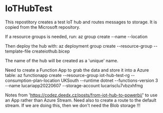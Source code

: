 # IoTHubTest

This repostitory creates a test IoT hub and routes messages to storage. It is copied from the Microsoft repository.

If a resource groups is needed, run:
    az group create --name <resourcegroupname> --location <location>
  
Then deploy the hub with:
    az deployment group create --resource-group <resourcegroupname> --template-file createiothub.bicep
  
The name of the hub will be created as a 'unique' name.
    
Need to create a Function App to grab the data and store it into a Azure table:
    az functionapp create --resource-group iot-hub-test-rg --consumption-plan-location UKSouth --runtime dotnet --functions-version 3 --name lucariapp20220607 --storage-account lucarisclu7vbzxhfmg
    
Notes from 'https://codez.deedx.cz/posts/from-iot-hub-to-powerbi/' to use an App rather than Azure Stream. Need also to create a route to the default stream. If we are doing this, then we don't need the Blob storage !!!
  

  

